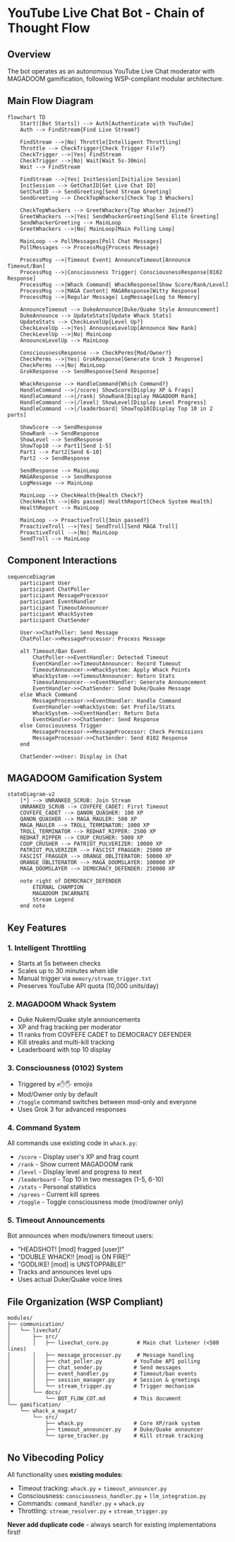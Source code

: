 # YouTube Live Chat Bot - Chain of Thought Flow

## Overview
The bot operates as an autonomous YouTube Live Chat moderator with MAGADOOM gamification, following WSP-compliant modular architecture.

## Main Flow Diagram

```mermaid
flowchart TD
    Start([Bot Starts]) --> Auth[Authenticate with YouTube]
    Auth --> FindStream{Find Live Stream?}
    
    FindStream -->|No| Throttle[Intelligent Throttling]
    Throttle --> CheckTrigger{Check Trigger File?}
    CheckTrigger -->|Yes| FindStream
    CheckTrigger -->|No| Wait[Wait 5s-30min]
    Wait --> FindStream
    
    FindStream -->|Yes| InitSession[Initialize Session]
    InitSession --> GetChatID[Get Live Chat ID]
    GetChatID --> SendGreeting[Send Stream Greeting]
    SendGreeting --> CheckTopWhackers[Check Top 3 Whackers]
    
    CheckTopWhackers --> GreetWhackers{Top Whacker Joined?}
    GreetWhackers -->|Yes| SendWhackerGreeting[Send Elite Greeting]
    SendWhackerGreeting --> MainLoop
    GreetWhackers -->|No| MainLoop[Main Polling Loop]
    
    MainLoop --> PollMessages[Poll Chat Messages]
    PollMessages --> ProcessMsg{Process Message}
    
    ProcessMsg -->|Timeout Event| AnnounceTimeout[Announce Timeout/Ban]
    ProcessMsg -->|Consciousness Trigger| ConsciousnessResponse[0102 Response]
    ProcessMsg -->|Whack Command| WhackResponse[Show Score/Rank/Level]
    ProcessMsg -->|MAGA Content| MAGAResponse[Witty Response]
    ProcessMsg -->|Regular Message| LogMessage[Log to Memory]
    
    AnnounceTimeout --> DukeAnnounce[Duke/Quake Style Announcement]
    DukeAnnounce --> UpdateStats[Update Whack Stats]
    UpdateStats --> CheckLevelUp{Level Up?}
    CheckLevelUp -->|Yes| AnnounceLevelUp[Announce New Rank]
    CheckLevelUp -->|No| MainLoop
    AnnounceLevelUp --> MainLoop
    
    ConsciousnessResponse --> CheckPerms{Mod/Owner?}
    CheckPerms -->|Yes| GrokResponse[Generate Grok 3 Response]
    CheckPerms -->|No| MainLoop
    GrokResponse --> SendResponse[Send Response]
    
    WhackResponse --> HandleCommand{Which Command?}
    HandleCommand -->|/score| ShowScore[Display XP & Frags]
    HandleCommand -->|/rank| ShowRank[Display MAGADOOM Rank]
    HandleCommand -->|/level| ShowLevel[Display Level Progress]
    HandleCommand -->|/leaderboard| ShowTop10[Display Top 10 in 2 parts]
    
    ShowScore --> SendResponse
    ShowRank --> SendResponse
    ShowLevel --> SendResponse
    ShowTop10 --> Part1[Send 1-5]
    Part1 --> Part2[Send 6-10]
    Part2 --> SendResponse
    
    SendResponse --> MainLoop
    MAGAResponse --> SendResponse
    LogMessage --> MainLoop
    
    MainLoop --> CheckHealth{Health Check?}
    CheckHealth -->|60s passed| HealthReport[Check System Health]
    HealthReport --> MainLoop
    
    MainLoop --> ProactiveTroll{3min passed?}
    ProactiveTroll -->|Yes| SendTroll[Send MAGA Troll]
    ProactiveTroll -->|No| MainLoop
    SendTroll --> MainLoop
```

## Component Interactions

```mermaid
sequenceDiagram
    participant User
    participant ChatPoller
    participant MessageProcessor
    participant EventHandler
    participant TimeoutAnnouncer
    participant WhackSystem
    participant ChatSender
    
    User->>ChatPoller: Send Message
    ChatPoller->>MessageProcessor: Process Message
    
    alt Timeout/Ban Event
        ChatPoller->>EventHandler: Detected Timeout
        EventHandler->>TimeoutAnnouncer: Record Timeout
        TimeoutAnnouncer->>WhackSystem: Apply Whack Points
        WhackSystem-->>TimeoutAnnouncer: Return Stats
        TimeoutAnnouncer-->>EventHandler: Generate Announcement
        EventHandler->>ChatSender: Send Duke/Quake Message
    else Whack Command
        MessageProcessor->>EventHandler: Handle Command
        EventHandler->>WhackSystem: Get Profile/Stats
        WhackSystem-->>EventHandler: Return Data
        EventHandler->>ChatSender: Send Response
    else Consciousness Trigger
        MessageProcessor->>MessageProcessor: Check Permissions
        MessageProcessor->>ChatSender: Send 0102 Response
    end
    
    ChatSender->>User: Display in Chat
```

## MAGADOOM Gamification System

```mermaid
stateDiagram-v2
    [*] --> UNRANKED_SCRUB: Join Stream
    UNRANKED_SCRUB --> COVFEFE_CADET: First Timeout
    COVFEFE_CADET --> QANON_QUASHER: 100 XP
    QANON_QUASHER --> MAGA_MAULER: 500 XP
    MAGA_MAULER --> TROLL_TERMINATOR: 1000 XP
    TROLL_TERMINATOR --> REDHAT_RIPPER: 2500 XP
    REDHAT_RIPPER --> COUP_CRUSHER: 5000 XP
    COUP_CRUSHER --> PATRIOT_PULVERIZER: 10000 XP
    PATRIOT_PULVERIZER --> FASCIST_FRAGGER: 25000 XP
    FASCIST_FRAGGER --> ORANGE_OBLITERATOR: 50000 XP
    ORANGE_OBLITERATOR --> MAGA_DOOMSLAYER: 100000 XP
    MAGA_DOOMSLAYER --> DEMOCRACY_DEFENDER: 250000 XP
    
    note right of DEMOCRACY_DEFENDER
        ETERNAL CHAMPION
        MAGADOOM INCARNATE
        Stream Legend
    end note
```

## Key Features

### 1. **Intelligent Throttling**
- Starts at 5s between checks
- Scales up to 30 minutes when idle
- Manual trigger via `memory/stream_trigger.txt`
- Preserves YouTube API quota (10,000 units/day)

### 2. **MAGADOOM Whack System**
- Duke Nukem/Quake style announcements
- XP and frag tracking per moderator
- 11 ranks from COVFEFE CADET to DEMOCRACY DEFENDER
- Kill streaks and multi-kill tracking
- Leaderboard with top 10 display

### 3. **Consciousness (0102) System**
- Triggered by ✊✋🖐️ emojis
- Mod/Owner only by default
- `/toggle` command switches between mod-only and everyone
- Uses Grok 3 for advanced responses

### 4. **Command System**
All commands use existing code in `whack.py`:
- `/score` - Display user's XP and frag count
- `/rank` - Show current MAGADOOM rank
- `/level` - Display level and progress to next
- `/leaderboard` - Top 10 in two messages (1-5, 6-10)
- `/stats` - Personal statistics
- `/sprees` - Current kill sprees
- `/toggle` - Toggle consciousness mode (mod/owner only)

### 5. **Timeout Announcements**
Bot announces when mods/owners timeout users:
- "HEADSHOT! [mod] fragged [user]!"
- "DOUBLE WHACK!! [mod] is ON FIRE!"
- "GODLIKE! [mod] is UNSTOPPABLE!"
- Tracks and announces level ups
- Uses actual Duke/Quake voice lines

## File Organization (WSP Compliant)

```
modules/
├── communication/
│   └── livechat/
│       ├── src/
│       │   ├── livechat_core.py         # Main chat listener (<500 lines)
│       │   ├── message_processor.py     # Message handling
│       │   ├── chat_poller.py          # YouTube API polling
│       │   ├── chat_sender.py          # Send messages
│       │   ├── event_handler.py        # Timeout/ban events
│       │   ├── session_manager.py      # Session & greetings
│       │   └── stream_trigger.py       # Trigger mechanism
│       └── docs/
│           └── BOT_FLOW_COT.md         # This document
└── gamification/
    └── whack_a_magat/
        └── src/
            ├── whack.py                # Core XP/rank system
            ├── timeout_announcer.py    # Duke/Quake announcer
            └── spree_tracker.py        # Kill streak tracking
```

## No Vibecoding Policy

All functionality uses **existing modules**:
- Timeout tracking: `whack.py` + `timeout_announcer.py`
- Consciousness: `consciousness_handler.py` + `llm_integration.py`
- Commands: `command_handler.py` + `whack.py`
- Throttling: `stream_resolver.py` + `stream_trigger.py`

**Never add duplicate code** - always search for existing implementations first!